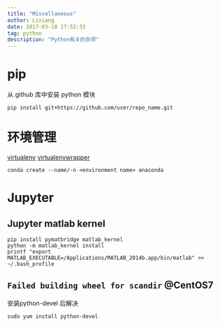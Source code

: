 ```yaml
---
title: "Miscellaneous"
author: Lixiang
date: 2017-03-18 17:52:33
tag: python
description: "Python有关的杂项"
---
```


# pip

从 github 库中安装 python 模块

``` shell
pip install git+https://github.com/user/repo_name.git
```

# 环境管理

[virtualenv](https://virtualenv.pypa.io/en/stable/)
[virtualenvwrapper](https://virtualenvwrapper.readthedocs.io/en/latest/)

``` shell
conda create --name/-n <environment name> anaconda
```

# Jupyter

## Jupyter matlab kernel

``` shell
pip install pymatbridge matlab_kernel
python -m matlab_kernel install
printf "export MATLAB_EXECUTABLE=/Applications/MATLAB_2014b.app/bin/matlab" >> ~/.bash_profile
```

## `Failed building wheel for scandir` @CentOS7

安装python-devel 后解决

```shell
sudo yum install python-devel
```





